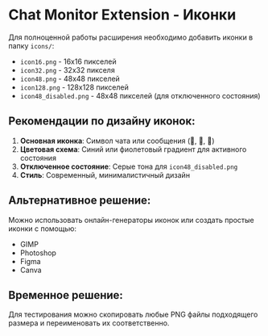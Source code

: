 # Chat Monitor Extension - Иконки

Для полноценной работы расширения необходимо добавить иконки в папку `icons/`:

- `icon16.png` - 16x16 пикселей
- `icon32.png` - 32x32 пикселя  
- `icon48.png` - 48x48 пикселей
- `icon128.png` - 128x128 пикселей
- `icon48_disabled.png` - 48x48 пикселей (для отключенного состояния)

## Рекомендации по дизайну иконок:

1. **Основная иконка**: Символ чата или сообщения (💬, 📱, 📧)
2. **Цветовая схема**: Синий или фиолетовый градиент для активного состояния
3. **Отключенное состояние**: Серые тона для `icon48_disabled.png`
4. **Стиль**: Современный, минималистичный дизайн

## Альтернативное решение:

Можно использовать онлайн-генераторы иконок или создать простые иконки с помощью:
- GIMP
- Photoshop
- Figma
- Canva

## Временное решение:

Для тестирования можно скопировать любые PNG файлы подходящего размера и переименовать их соответственно.